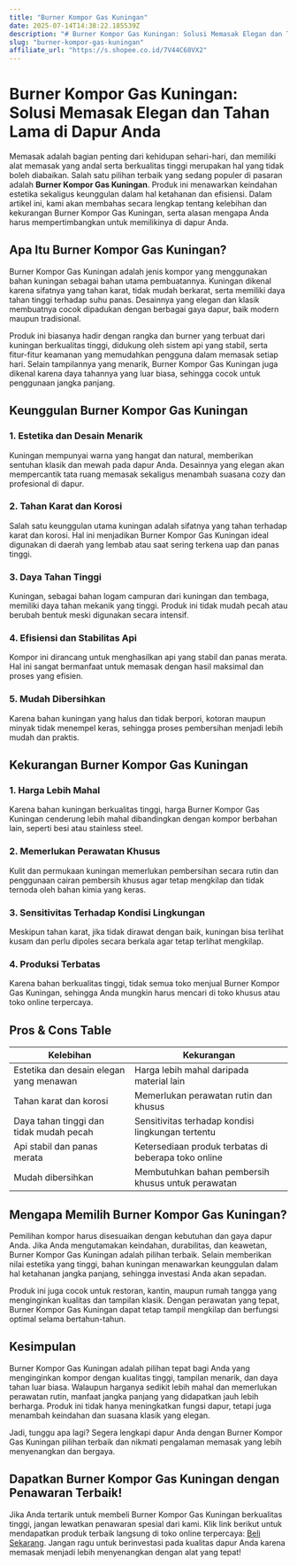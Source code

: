 ```yaml
---
title: "Burner Kompor Gas Kuningan"
date: 2025-07-14T14:38:22.185539Z
description: "# Burner Kompor Gas Kuningan: Solusi Memasak Elegan dan Tahan Lama di Dapur Anda..."
slug: "burner-kompor-gas-kuningan"
affiliate_url: "https://s.shopee.co.id/7V44C68VX2"
---
```

# Burner Kompor Gas Kuningan: Solusi Memasak Elegan dan Tahan Lama di Dapur Anda

Memasak adalah bagian penting dari kehidupan sehari-hari, dan memiliki alat memasak yang andal serta berkualitas tinggi merupakan hal yang tidak boleh diabaikan. Salah satu pilihan terbaik yang sedang populer di pasaran adalah **Burner Kompor Gas Kuningan**. Produk ini menawarkan keindahan estetika sekaligus keunggulan dalam hal ketahanan dan efisiensi. Dalam artikel ini, kami akan membahas secara lengkap tentang kelebihan dan kekurangan Burner Kompor Gas Kuningan, serta alasan mengapa Anda harus mempertimbangkan untuk memilikinya di dapur Anda.

## Apa Itu Burner Kompor Gas Kuningan?

Burner Kompor Gas Kuningan adalah jenis kompor yang menggunakan bahan kuningan sebagai bahan utama pembuatannya. Kuningan dikenal karena sifatnya yang tahan karat, tidak mudah berkarat, serta memiliki daya tahan tinggi terhadap suhu panas. Desainnya yang elegan dan klasik membuatnya cocok dipadukan dengan berbagai gaya dapur, baik modern maupun tradisional.

Produk ini biasanya hadir dengan rangka dan burner yang terbuat dari kuningan berkualitas tinggi, didukung oleh sistem api yang stabil, serta fitur-fitur keamanan yang memudahkan pengguna dalam memasak setiap hari. Selain tampilannya yang menarik, Burner Kompor Gas Kuningan juga dikenal karena daya tahannya yang luar biasa, sehingga cocok untuk penggunaan jangka panjang.

## Keunggulan Burner Kompor Gas Kuningan

### 1. Estetika dan Desain Menarik
Kuningan mempunyai warna yang hangat dan natural, memberikan sentuhan klasik dan mewah pada dapur Anda. Desainnya yang elegan akan mempercantik tata ruang memasak sekaligus menambah suasana cozy dan profesional di dapur.

### 2. Tahan Karat dan Korosi
Salah satu keunggulan utama kuningan adalah sifatnya yang tahan terhadap karat dan korosi. Hal ini menjadikan Burner Kompor Gas Kuningan ideal digunakan di daerah yang lembab atau saat sering terkena uap dan panas tinggi.

### 3. Daya Tahan Tinggi
Kuningan, sebagai bahan logam campuran dari kuningan dan tembaga, memiliki daya tahan mekanik yang tinggi. Produk ini tidak mudah pecah atau berubah bentuk meski digunakan secara intensif.

### 4. Efisiensi dan Stabilitas Api
Kompor ini dirancang untuk menghasilkan api yang stabil dan panas merata. Hal ini sangat bermanfaat untuk memasak dengan hasil maksimal dan proses yang efisien.

### 5. Mudah Dibersihkan
Karena bahan kuningan yang halus dan tidak berpori, kotoran maupun minyak tidak menempel keras, sehingga proses pembersihan menjadi lebih mudah dan praktis.

## Kekurangan Burner Kompor Gas Kuningan

### 1. Harga Lebih Mahal
Karena bahan kuningan berkualitas tinggi, harga Burner Kompor Gas Kuningan cenderung lebih mahal dibandingkan dengan kompor berbahan lain, seperti besi atau stainless steel.

### 2. Memerlukan Perawatan Khusus
Kulit dan permukaan kuningan memerlukan pembersihan secara rutin dan penggunaan cairan pembersih khusus agar tetap mengkilap dan tidak ternoda oleh bahan kimia yang keras.

### 3. Sensitivitas Terhadap Kondisi Lingkungan
Meskipun tahan karat, jika tidak dirawat dengan baik, kuningan bisa terlihat kusam dan perlu dipoles secara berkala agar tetap terlihat mengkilap.

### 4. Produksi Terbatas
Karena bahan berkualitas tinggi, tidak semua toko menjual Burner Kompor Gas Kuningan, sehingga Anda mungkin harus mencari di toko khusus atau toko online terpercaya.

## Pros & Cons Table

| Kelebihan                                   | Kekurangan                                               |
|----------------------------------------------|-----------------------------------------------------------|
| Estetika dan desain elegan yang menawan   | Harga lebih mahal daripada material lain               |
| Tahan karat dan korosi                     | Memerlukan perawatan rutin dan khusus                  |
| Daya tahan tinggi dan tidak mudah pecah    | Sensitivitas terhadap kondisi lingkungan tertentu     |
| Api stabil dan panas merata                | Ketersediaan produk terbatas di beberapa toko online   |
| Mudah dibersihkan                          | Membutuhkan bahan pembersih khusus untuk perawatan    |

## Mengapa Memilih Burner Kompor Gas Kuningan?

Pemilihan kompor harus disesuaikan dengan kebutuhan dan gaya dapur Anda. Jika Anda mengutamakan keindahan, durabilitas, dan keawetan, Burner Kompor Gas Kuningan adalah pilihan terbaik. Selain memberikan nilai estetika yang tinggi, bahan kuningan menawarkan keunggulan dalam hal ketahanan jangka panjang, sehingga investasi Anda akan sepadan.

Produk ini juga cocok untuk restoran, kantin, maupun rumah tangga yang menginginkan kualitas dan tampilan klasik. Dengan perawatan yang tepat, Burner Kompor Gas Kuningan dapat tetap tampil mengkilap dan berfungsi optimal selama bertahun-tahun.

## Kesimpulan

Burner Kompor Gas Kuningan adalah pilihan tepat bagi Anda yang menginginkan kompor dengan kualitas tinggi, tampilan menarik, dan daya tahan luar biasa. Walaupun harganya sedikit lebih mahal dan memerlukan perawatan rutin, manfaat jangka panjang yang didapatkan jauh lebih berharga. Produk ini tidak hanya meningkatkan fungsi dapur, tetapi juga menambah keindahan dan suasana klasik yang elegan.

Jadi, tunggu apa lagi? Segera lengkapi dapur Anda dengan Burner Kompor Gas Kuningan pilihan terbaik dan nikmati pengalaman memasak yang lebih menyenangkan dan bergaya.

## Dapatkan Burner Kompor Gas Kuningan dengan Penawaran Terbaik!

Jika Anda tertarik untuk membeli Burner Kompor Gas Kuningan berkualitas tinggi, jangan lewatkan penawaran spesial dari kami. Klik link berikut untuk mendapatkan produk terbaik langsung di toko online terpercaya: [Beli Sekarang](https://s.shopee.co.id/7V44C68VX2). Jangan ragu untuk berinvestasi pada kualitas dapur Anda karena memasak menjadi lebih menyenangkan dengan alat yang tepat!